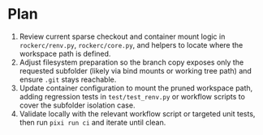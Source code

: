 # Plan

1. Review current sparse checkout and container mount logic in `rockerc/renv.py`, `rockerc/core.py`, and helpers to locate where the workspace path is defined.
2. Adjust filesystem preparation so the branch copy exposes only the requested subfolder (likely via bind mounts or working tree path) and ensure `.git` stays reachable.
3. Update container configuration to mount the pruned workspace path, adding regression tests in `test/test_renv.py` or workflow scripts to cover the subfolder isolation case.
4. Validate locally with the relevant workflow script or targeted unit tests, then run `pixi run ci` and iterate until clean.
